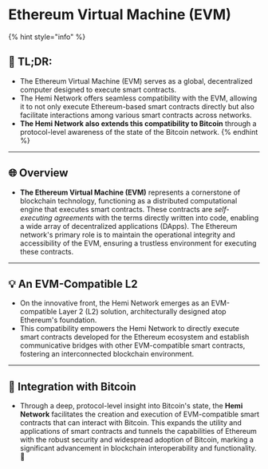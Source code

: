 # Ethereum Virtual Machine (EVM)

{% hint style="info" %}
## 📜 **TL;DR:**

* The Ethereum Virtual Machine (EVM) serves as a global, decentralized computer designed to execute smart contracts.
* The Hemi Network offers seamless compatibility with the EVM, allowing it to not only execute Ethereum-based smart contracts directly but also facilitate interactions among various smart contracts across networks.
* **The Hemi Network also extends this compatibility to Bitcoin** through a protocol-level awareness of the state of the Bitcoin network.
{% endhint %}

***

## 🌐 **Overview**

* **The Ethereum Virtual Machine (EVM)** represents a cornerstone of blockchain technology, functioning as a distributed computational engine that executes smart contracts. These contracts are _self-executing agreements_ with the terms directly written into code, enabling a wide array of decentralized applications (DApps). The Ethereum network's primary role is to maintain the operational integrity and accessibility of the EVM, ensuring a trustless environment for executing these contracts.

***

## 💡 **An EVM-Compatible L2**

* On the innovative front, the Hemi Network emerges as an EVM-compatible Layer 2 (L2) solution, architecturally designed atop Ethereum's foundation.
* This compatibility empowers the Hemi Network to directly execute smart contracts developed for the Ethereum ecosystem and establish communicative bridges with other EVM-compatible smart contracts, fostering an interconnected blockchain environment.

***

## 🔗 **Integration with Bitcoin**

* Through a deep, protocol-level insight into Bitcoin's state, the **Hemi Network** facilitates the creation and execution of EVM-compatible smart contracts that can interact with Bitcoin. This expands the utility and applications of smart contracts and tunnels the capabilities of Ethereum with the robust security and widespread adoption of Bitcoin, marking a significant advancement in blockchain interoperability and functionality. 🤝
